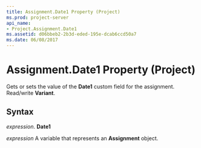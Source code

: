 ```yaml
---
title: Assignment.Date1 Property (Project)
ms.prod: project-server
api_name:
- Project.Assignment.Date1
ms.assetid: d06bbeb2-2b3d-eded-195e-dcab6ccd50a7
ms.date: 06/08/2017
---
```



# Assignment.Date1 Property (Project)

Gets or sets the value of the **Date1** custom field for the assignment. Read/write **Variant**.


## Syntax

 _expression_. **Date1**

 _expression_ A variable that represents an **Assignment** object.



